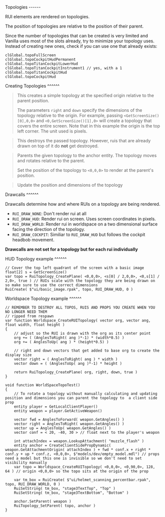 Topologies \-\-\-\-\--

RUI elements are rendered on topologies.

The position of topologies are relative to the position of their parent.

Since the number of topologies that can be created is very limited and
Vanilla uses most of the slots already, try to minimize your topology
uses. Instead of creating new ones, check if you can use one that
already exists:

``` 
clGlobal.topoFullScreen
clGlobal.topoCockpitHudPermanent
clGlobal.topoTitanCockpitLowerHud
clGlobal.topoTitanCockpitInstrument1 // yes, with a 1
clGlobal.topoTitanCockpitHud
clGlobal.topoCockpitHud
```

Creating Topologies \^\^\^\^\^\^

> This creates a simple topology at the specified origin relative to the
> parent position.
>
> The parameters `right` and `down` specify the dimensions of the
> topology relative to the origin. For example, passing
> `<GetScreenSize()[0],0,0>` and `<0,GetScreenSize()[1],0>` will create
> a topology that covers the entire screen. Note that in this example
> the origin is the top left corner. The unit used is pixels.

> This destroys the passed topology. However, ruis that are already
> drawn on top of it do **not** get destroyed.

> Parents the given topology to the anchor entity. The topology moves
> and rotates relative to the parent.
>
> Set the position of the topology to `<0,0,0>` to render at the
> parent\'s position.

> Update the position and dimensions of the topology

Drawcalls \^\^\^\^\^\^

Drawcalls determine how and where RUIs on a topology are being rendered.

-   `RUI_DRAW_NONE`: Don\'t render rui at all
-   `RUI_DRAW_HUD`: Render rui on screen. Uses screen coordinates in
    pixels.
-   `RUI_DRAW_WORLD`: Render rui in worldspace on a two dimensional
    surface facing the direction of the topology.
-   `RUI_DRAW_COCKPIT`: Similiar to `RUI_DRAW_HUD` but follows the
    cockpit headbob movement.

**Drawcalls are not set for a topology but for each rui individually**

HUD Topology example \^\^\^\^\^\^

``` 
// Cover the top left quadrant of the screen with a basic image
float[2] s = GetScreenSize()
var topo = RuiTopology_CreatePlane( <0,0,0>, <s[0] / 2,0,0>, <0,s[1] / 2,0>, true ) // RUIs scale with the topology they are being drawn on so make sure to use the correct dimensions
RuiCreate( $"ui/basic_image.rpak", topo, RUI_DRAW_HUD, 0 )
```

Worldspace Topology example \^\^\^\^\^\^

``` 
// REMEMBER TO DESTROY ALL TOPOS, RUIS AND PROPS YOU CREATE WHEN YOU NO LONGER NEED THEM
// ripped from respawn
var function Worldspace_CreateRUITopology( vector org, vector ang, float width, float height )
{
    // adjust so the RUI is drawn with the org as its center point
    org += ( (AnglesToRight( ang )*-1) * (width*0.5) )
    org += ( AnglesToUp( ang ) * (height*0.5) )

    // right and down vectors that get added to base org to create the display size
    vector right = ( AnglesToRight( ang ) * width )
    vector down = ( (AnglesToUp( ang )*-1) * height )

    return RuiTopology_CreatePlane( org, right, down, true )
}

void function WorldSpaceTopoTest()
{
    // To rotate a topology without manually calculating and updating position and dimensions you can parent the topology to  a client side prop
    entity player = GetLocalClientPlayer()
    entity weapon = player.GetActiveWeapon()

    vector fwd = AnglesToForward( weapon.GetAngles() )
    vector right = AnglesToRight( weapon.GetAngles() )
    vector up = AnglesToUp( weapon.GetAngles() )
    vector conf = < 20, -40, 30 > // float next to the player's weapon

    int attachIndex = weapon.LookupAttachment( "muzzle_flash" )
    entity anchor = CreateClientSidePropDynamic( weapon.GetAttachmentOrigin( attachIndex ) + fwd * conf.x + right * conf.y + up * conf.z, <0,0,0>, $"models/dev/empty_model.mdl") // props need a model but this one is invisible so we don't need to set visibility manually
    var topo = Worldspace_CreateRUITopology( <0,0,0>, <0,90,0>, 128, 64 ) // origin <0,0,0> so the topo sits at the origin of the prop

    var tm_box = RuiCreate( $"ui/helmet_scanning_percentbar.rpak", topo, RUI_DRAW_WORLD, 0 )
    RuiSetString( tm_box, "stage3TextTop", "Top" )
    RuiSetString( tm_box, "stage3TextBottom", "Bottom" )

    anchor.SetParent( weapon )
    RuiTopology_SetParent( topo, anchor )
}
```
